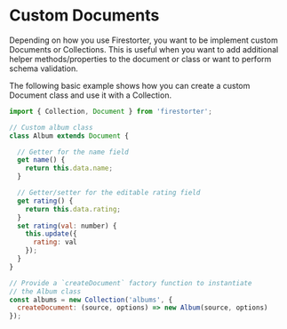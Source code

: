 # Custom Documents

Depending on how you use Firestorter, you want to be implement custom Documents or Collections. This is useful when you want to add additional helper methods/properties to the document or class or want to perform schema validation.

The following basic example shows how you can create a custom Document class and use it with a Collection.

```js
import { Collection, Document } from 'firestorter';

// Custom album class
class Album extends Document {

  // Getter for the name field
  get name() {
    return this.data.name;
  }

  // Getter/setter for the editable rating field
  get rating() {
    return this.data.rating;
  }
  set rating(val: number) {
    this.update({
      rating: val
    });
  }
}

// Provide a `createDocument` factory function to instantiate
// the Album class
const albums = new Collection('albums', {
  createDocument: (source, options) => new Album(source, options)
});
```
